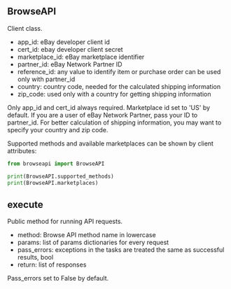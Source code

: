 ## BrowseAPI
Client class.

* app_id: eBay developer client id
* cert_id: ebay developer client secret
* marketplace_id: eBay marketplace identifier
* partner_id: eBay Network Partner ID
* reference_id: any value to identify item or purchase order can be used only with partner_id
* country: country code, needed for the calculated shipping information
* zip_code: used only with a country for getting shipping information

Only app_id and cert_id always required. Marketplace id set to 'US'
by default. If you are a user of eBay Network Partner, pass your
ID to partner_id. For better calculation of shipping information,
you may want to specify your country and zip code.

Supported methods and available marketplaces can be shown by client attributes:
```python
from browseapi import BrowseAPI

print(BrowseAPI.supported_methods)
print(BrowseAPI.marketplaces)
```

## execute
Public method for running API requests.

* method: Browse API method name in lowercase
* params: list of params dictionaries for every request
* pass_errors: exceptions in the tasks are treated the same as successful results, bool
* return: list of responses

Pass_errors set to False by default.